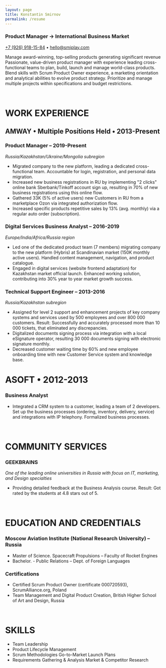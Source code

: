 ```yaml
---
layout: page
title: Konstantin Smirnov
permalink: /resume
---
```


### Product Manager → International Business Market

[+7 (926) 918-15-84](tel:+79269181584) • [hello@smiplay.com](mailto:hello@smiplay.com)

Manage award-winning, top-selling products generating significant revenue
Passionate, value-driven product manager with experience leading cross-functional teams to plan, build, launch and manage world-class products. Blend skills with Scrum Product Owner experience, a marketing orientation and analytical abilities to evolve product strategy. Prioritize and manage multiple projects within specifications and budget restrictions.

<br>

# WORK EXPERIENCE
## AMWAY • Multiple Positions Held • 2013-Present
### Product Manager – 2019-Present
_Russia/Kazakhstan/Ukraine/Mongolia subregion_
- Migrated company to the new platform, leading a dedicated cross-functional team. Accountable for login, registration, and personal data migration.
- Increased new business registrations in RU by implementing "2 clicks" online bank Sberbank/Tinkoff account sign up, resulting in 70% of new business registrations using this online flow.
- Gathered 33K (5% of active users) new Customers in RU from a marketplace Ozon via integrated authorization flow.
- Increased specific products repetitive sales by 13% (avg. monthly) via a regular auto order (subscription).

### Digital Services Business Analyst – 2016-2019
_Europe/India/Africa/Russia region_
- Led one of the dedicated product team (7 members) migrating company to the new platform (Hybris) at Scandinavian market (150K monthly active users). Handled content management, navigation, and product catalogue.
- Engaged in digital services (website frontend adaptation) for Kazakhstan market official launch. Enhanced working
solution, contributing into 30% year to year market growth success.

### Technical Support Engineer – 2013-2016
_Russia/Kazakhstan subregion_
- Assigned for level 2 support and enhancement projects of key company systems and services used by 500 employees and over 800 000 customers. Result: Successfully and accurately processed more than 10 000 tickets, that eliminated any discrepancies.
- Digitalized documents signing process via integration with a local eSignature operator, resulting 30 000 documents signing with electronic signature monthly.
- Decreased customer waiting time by 60% and new employee onboarding time with new Customer Service system and knowledge base.

# ASOFT • 2012-2013

### Business Analyst
- Integrated a CRM system to a customer, leading a team of 2 developers. Set up the business processes (ordering, inventory, delivery, service) and integrations with IP telephony. Formalized business processes.

<br>

# COMMUNITY SERVICES

### GEEKBRAINS
_One of the leading online universities in Russia with focus on IT, marketing, and Design specialties_
- Providing detailed feedback at the Business Analysis course. Result: Got rated by the students at 4.8 stars out of 5.

<br>

# EDUCATION AND CREDENTIALS

### Moscow Aviation Institute (National Research University) – Russia
- Master of Science. Spacecraft Propulsions – Faculty of Rocket Engines
- Bachelor. - Public Relations – Dept. of Foreign Languages

### Certifications
- Certified Scrum Product Owner (certificate 000720593), ScrumAlliance.org, Poland
- Team Management and Digital Product Creation, British Higher School of Art and Design, Russia

<br>

# SKILLS

- Team Leadership
- Product Lifecycle Management
- Scrum Methodologies Go-to-Market Launch Plans
- Requirements Gathering & Analysis Market & Competitor Research
